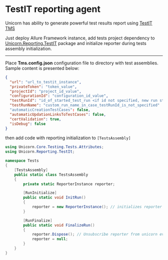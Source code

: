 # TestIT reporting agent

Unicorn has ability to generate powerful test results report using [TestIT TMS](https://testit.software)

Just deploy Allure Framework instance, add tests project dependency to [Unicorn.Reporting.TestIT](https://www.nuget.org/packages/Unicorn.Reporting.TestIT) package and initialize reporter during tests assembly initialization.
***
Place **Tms.config.json** configuration file to directory with test assemblies. Sample content is presented below:
```json
{
  "url": "url_to_testit_instance",
  "privateToken": "token_value",
  "projectId": "project_id_value",
  "configurationId": "configuration_id_value",
  "testRunId": "id_of_started_test_run <if id not specified, new run starts automatically>",
  "testRunName": "custom_run_name_in_case_testRunId_is_not_specified"
  "automaticCreationTestCases": false,
  "automaticUpdationLinksToTestCases": false,
  "certValidation": true,
  "isDebug": false
}
```
then add code with reporting initialization to `[TestsAssembly]`
```csharp
using Unicorn.Core.Testing.Tests.Attributes;
using Unicorn.Reporting.TestIt;

namespace Tests
{
    [TestsAssembly]
    public static class TestsAssembly
    {
        private static ReporterInstance reporter;

        [RunInitialize]
        public static void InitRun()
        {
            reporter = new ReporterInstance(); // initializes reporter and subscribes to TAF events.
        }

        [RunFinalize]
        public static void FinalizeRun()
        {
            reporter.Dispose(); // Unsubscribe reporter from unicorn events.
            reporter = null;
        }
    }
}
```

